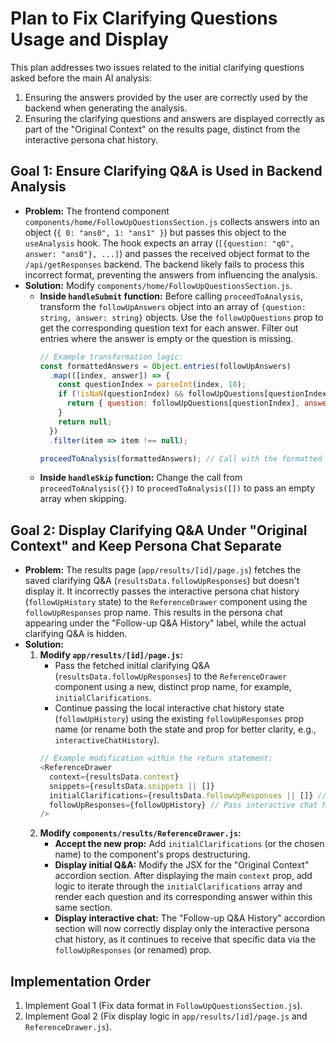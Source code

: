 # Plan to Fix Clarifying Questions Usage and Display

This plan addresses two issues related to the initial clarifying questions asked before the main AI analysis:
1.  Ensuring the answers provided by the user are correctly used by the backend when generating the analysis.
2.  Ensuring the clarifying questions and answers are displayed correctly as part of the "Original Context" on the results page, distinct from the interactive persona chat history.

## Goal 1: Ensure Clarifying Q&A is Used in Backend Analysis

*   **Problem:** The frontend component `components/home/FollowUpQuestionsSection.js` collects answers into an object (`{ 0: "ans0", 1: "ans1" }`) but passes this object to the `useAnalysis` hook. The hook expects an array (`[{question: "q0", answer: "ans0"}, ...]`) and passes the received object format to the `/api/getResponses` backend. The backend likely fails to process this incorrect format, preventing the answers from influencing the analysis.
*   **Solution:** Modify `components/home/FollowUpQuestionsSection.js`.
    *   **Inside `handleSubmit` function:** Before calling `proceedToAnalysis`, transform the `followUpAnswers` object into an array of `{question: string, answer: string}` objects. Use the `followUpQuestions` prop to get the corresponding question text for each answer. Filter out entries where the answer is empty or the question is missing.
        ```javascript
        // Example transformation logic:
        const formattedAnswers = Object.entries(followUpAnswers)
          .map(([index, answer]) => {
            const questionIndex = parseInt(index, 10);
            if (!isNaN(questionIndex) && followUpQuestions[questionIndex] && answer && answer.trim()) {
              return { question: followUpQuestions[questionIndex], answer: answer.trim() };
            }
            return null;
          })
          .filter(item => item !== null);

        proceedToAnalysis(formattedAnswers); // Call with the formatted array
        ```
    *   **Inside `handleSkip` function:** Change the call from `proceedToAnalysis({})` to `proceedToAnalysis([])` to pass an empty array when skipping.

## Goal 2: Display Clarifying Q&A Under "Original Context" and Keep Persona Chat Separate

*   **Problem:** The results page (`app/results/[id]/page.js`) fetches the saved clarifying Q&A (`resultsData.followUpResponses`) but doesn't display it. It incorrectly passes the interactive persona chat history (`followUpHistory` state) to the `ReferenceDrawer` component using the `followUpResponses` prop name. This results in the persona chat appearing under the "Follow-up Q&A History" label, while the actual clarifying Q&A is hidden.
*   **Solution:**
    1.  **Modify `app/results/[id]/page.js`:**
        *   Pass the fetched initial clarifying Q&A (`resultsData.followUpResponses`) to the `ReferenceDrawer` component using a new, distinct prop name, for example, `initialClarifications`.
        *   Continue passing the local interactive chat history state (`followUpHistory`) using the existing `followUpResponses` prop name (or rename both the state and prop for better clarity, e.g., `interactiveChatHistory`).
        ```javascript
        // Example modification within the return statement:
        <ReferenceDrawer
          context={resultsData.context}
          snippets={resultsData.snippets || []}
          initialClarifications={resultsData.followUpResponses || []} // Pass initial clarifying Q&A
          followUpResponses={followUpHistory} // Pass interactive chat history (potentially rename state/prop)
        />
        ```
    2.  **Modify `components/results/ReferenceDrawer.js`:**
        *   **Accept the new prop:** Add `initialClarifications` (or the chosen name) to the component's props destructuring.
        *   **Display initial Q&A:** Modify the JSX for the "Original Context" accordion section. After displaying the main `context` prop, add logic to iterate through the `initialClarifications` array and render each question and its corresponding answer within this same section.
        *   **Display interactive chat:** The "Follow-up Q&A History" accordion section will now correctly display only the interactive persona chat history, as it continues to receive that specific data via the `followUpResponses` (or renamed) prop.

## Implementation Order

1.  Implement Goal 1 (Fix data format in `FollowUpQuestionsSection.js`).
2.  Implement Goal 2 (Fix display logic in `app/results/[id]/page.js` and `ReferenceDrawer.js`).